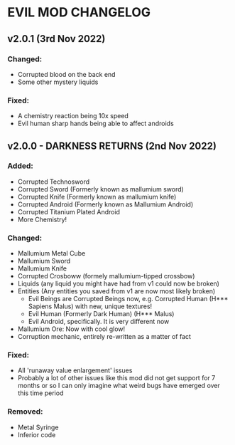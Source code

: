 # EVIL MOD CHANGELOG

## v2.0.1 (3rd Nov 2022)
### Changed:
- Corrupted blood on the back end
- Some other mystery liquids

### Fixed:
- A chemistry reaction being 10x speed
- Evil human sharp hands being able to affect androids


## v2.0.0 - DARKNESS RETURNS (2nd Nov 2022)
### Added:
- Corrupted Technosword
- Corrupted Sword (Formerly known as mallumium sword)
- Corrupted Knife (Formerly known as mallumium knife)
- Corrupted Android (Formerly known as Mallumium Android)
- Corrupted Titanium Plated Android
- More Chemistry!

### Changed:
- Mallumium Metal Cube
- Mallumium Sword
- Mallumium Knife
- Corrupted Crosboww (formely mallumium-tipped crossbow)
- Liquids (any liquid you might have had from v1 could now be broken)
- Entities (Any entities you saved from v1 are now most likely broken)
  - Evil Beings are Corrupted Beings now, e.g. Corrupted Human (H*** Sapiens Malus) with new, unique textures!
  - Evil Human (Formerly Dark Human) (H*** Malus)
  - Evil Android, specifically. It is very different now
- Mallumium Ore: Now with cool glow!
- Corruption mechanic, entirely re-written as a matter of fact

### Fixed:
- All 'runaway value enlargement' issues
- Probably a lot of other issues like this mod did not get support for 7 months or so I can only imagine what weird bugs have emerged over this time period

### Removed:
- Metal Syringe
- Inferior code
